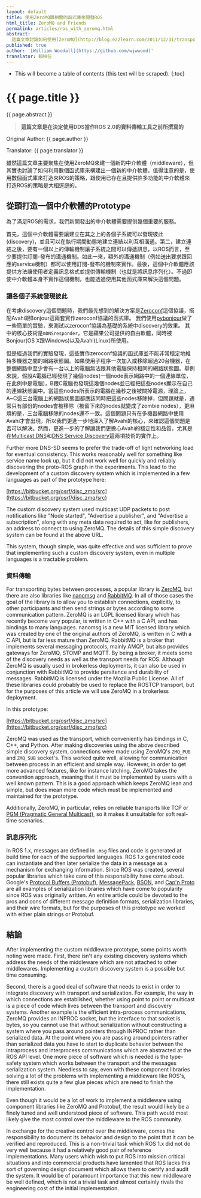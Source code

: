 ```yaml
---
layout: default
title: 使用ZeroMQ跟相關的函式庫來開發ROS
html_title: ZeroMQ and Friends
permalink: articles/ros_with_zeromq.html
abstract:
  這篇文章討論如何使用[ZeroMQ](http://blog.ez2learn.com/2011/12/31/transport-lib-of-new-era-zeromq/)跟其他的函式庫來開發ROS 2.0。此外，我們在OSRF(Open Source Robotic Foundation)使用ZeroMQ開發出的prototype也會在這篇文章中被討論。
published: true
author: '[William Woodall](https://github.com/wjwwood)'
translator: 賴柏任
---
```


* This will become a table of contents (this text will be scraped).
{:toc}

# {{ page.title }}

<div class="abstract" markdown="1">
{{ page.abstract }}
</div>

> **這篇文章是在決定使用DDS當作ROS 2.0的資料傳輸工具之前所撰寫的**

Original Author: {{ page.author }}

Translator: {{ page.translator }}

雖然這篇文章主要聚焦在使用ZeroMQ來建一個新的中介軟體（middleware），但其實也討論了如何利用數個函式庫來構建出一個新的中介軟體。值得注意的是，使用數個函式庫來打造來ROS的策略，跟使用已存在且提供許多功能的中介軟體來打造ROS的策略是大相逕庭的。

## 從頭打造一個中介軟體的Prototype

為了滿足ROS的需求，我們新開發出的中介軟體需要提供幾個重要的服務。

首先，這個中介軟體需要讓建立在其之上的各個子系統可以發現彼此(discovery)，並且可以在執行期間動態地建立連結以利互相溝通。第二，建立連結之後，要有一個以上的傳輸機制讓子系統之間可以傳遞訊息，以ROS而言，至少要提供訂閱-發布的溝通機制。如此一來，額外的溝通機制（例如送出要求跟回應的service機制）都可以使用訂閱-發布的機制來實作。最後，這個中介軟體應該提供方法讓使用者定義訊息格式並提供傳輸機制（也就是將訊息序列化）。不過即使中介軟體本身不實作這個機制，也能透過使用其他函式庫來解決這個問題。

### 讓各個子系統發現彼此

在考慮discovery這個問題時，我們最先想到的解決方案是[Zeroconf](http://blog.csdn.net/ccskyer/article/details/7616673)這個協議，搭配Avahi跟Bonjour這兩套實作zeroconf協議的函式庫。
我們使用[pybonjour](https://code.google.com/p/pybonjour/)做了一些簡單的實驗，來測試以zeroconf協議為基礎的系統中discovery的效果。
其中的核心技術是`mDNSresponder`，它是蘋果公司提供的自由軟體，同時被Bonjour(OS X跟Windows)以及Avahi(Linux)所使用。

但是經過我們的實驗發現，這些實作zeroconf協議的函式庫並不能非常穩定地維持多機器之間的網路狀態圖。如果使用子程序一次加入或移除超過20台機器，在整個網路中至少會有一台以上的電腦無法跟其他電腦保持相同的網路狀態圖。舉例來說，假設A電腦已經發現了幾個nodes(一個node表示網路中的一個連線單位，在此例中是電腦)，B跟C電腦也發現這幾個nodes並已經把這些nodes顯示在自己的連線狀態圖中。當這些nodes所表示的電腦在幾秒之後被關掉電源，理論上，A~C這三台電腦上的網路狀態圖都應該同時把這些nodes移除掉，但問題就是，通常只有部份的nodes會被移除（被留下來的nodes就變成了zombie nodes），更麻煩的是，三台電腦移除的nodes還不一致。這個問題只有在多機器網路中使用Avahi才會出現，所以我們更進一步地深入了解Avahi的核心，來確認這個問題是否可以解決。然而，更進一步的了解讓我們更擔心Avahi的穩定性和品質，尤其是在[Multicast DNS](http://en.wikipedia.org/wiki/Multicast_DNS)和[DNS Service Discovery](http://en.wikipedia.org/wiki/Zero_configuration_networking#Service_discovery)這兩項技術的實作上。

Further more DNS-SD seems to prefer the trade-off of light networking load for eventual consistency.
This works reasonably well for something like service name look up, but it did not work well for quickly and reliably discovering the proto-ROS graph in the experiments.
This lead to the development of a custom discovery system which is implemented in a few languages as part of the prototype here:

[https://bitbucket.org/osrf/disc_zmq/src](https://bitbucket.org/osrf/disc_zmq/src)

The custom discovery system used multicast UDP packets to post notifications like "Node started", "Advertise a publisher", and "Advertise a subscription", along with any meta data required to act, like for publishers, an address to connect to using ZeroMQ.
The details of this simple discovery system can be found at the above URL.

This system, though simple, was quite effective and was sufficient to prove that implementing such a custom discovery system, even in multiple languages is a tractable problem.

### 資料傳輸

For transporting bytes between processes, a popular library is [ZeroMQ](http://zeromq.org/), but there are also libraries like [nanomsg](http://nanomsg.org/) and [RabbitMQ](http://www.rabbitmq.com/).
In all of those cases the goal of the library is to allow you to establish connections, explicitly, to other participants and then send strings or bytes according to some communication pattern.
ZeroMQ is an LGPL licensed library which has recently become very popular, is written in C++ with a C API, and has bindings to many languages.
nanomsg is a new MIT licensed library which was created by one of the original authors of ZeroMQ, is written in C with a C API, but is far less mature than ZeroMQ.
RabbitMQ is a broker that implements several messaging protocols, mainly AMQP, but also provides gateways for ZeroMQ, STOMP and MQTT. By being a broker, it meets some of the discovery needs as well as the transport needs for ROS. Although ZeroMQ is usually used in brokerless deployments, it can also be used in conjunction with RabbitMQ to provide persitence and durability of messages.
RabbitMQ is licensed under the Mozilla Public License.
All of these libraries could probably be used to replace the ROSTCP transport, but for the purposes of this article we will use ZeroMQ in a brokerless deployment.

In this prototype:

[https://bitbucket.org/osrf/disc_zmq/src](https://bitbucket.org/osrf/disc_zmq/src)

ZeroMQ was used as the transport, which conveniently has bindings in C, C++, and Python.
After making discoveries using the above described simple discovery system, connections were made using ZeroMQ's `ZMQ_PUB` and `ZMQ_SUB` socket's.
This worked quite well, allowing for communication between process in an efficient and simple way.
However, in order to get more advanced features, like for instance latching, ZeroMQ takes the convention approach, meaning that it must be implemented by users with a well known pattern.
This is a good approach which keeps ZeroMQ lean and simple, but does mean more code which must be implemented and maintained for the prototype.

Additionally, ZeroMQ, in particular, relies on reliable transports like TCP or [PGM (Pragmatic General Multicast)](http://en.wikipedia.org/wiki/Pragmatic_General_Multicast), so it makes it unsuitable for soft real-time scenarios.

### 訊息序列化

In ROS 1.x, messages are defined in `.msg` files and code is generated at build time for each of the supported languages. ROS 1.x generated code can instantiate and then later serialize the data in a message as a mechanism for exchanging information.
Since ROS was created, several popular libraries which take care of this responsibility have come about.
Google's [Protocol Buffers (Protobuf)](https://code.google.com/p/protobuf/), [MessagePack](http://msgpack.org/), [BSON](http://bsonspec.org/), and [Cap'n Proto](http://kentonv.github.io/capnproto/) are all examples of serialization libraries which have come to popularity since ROS was originally written.
An entire article could be devoted to the pros and cons of different message definition formats, serialization libraries, and their wire formats, but for the purposes of this prototype we worked with either plain strings or Protobuf.

## 結論

After implementing the custom middleware prototype, some points worth noting were made.
First, there isn't any existing discovery systems which address the needs of the middleware which are not attached to other middlewares.
Implementing a custom discovery system is a possible but time consuming.

Second, there is a good deal of software that needs to exist in order to integrate discovery with transport and serialization.
For example, the way in which connections are established, whether using point to point or multicast is a piece of code which lives between the transport and discovery systems.
Another example is the efficient intra-process communications, ZeroMQ provides an INPROC socket, but the interface to that socket is bytes, so you cannot use that without serialization without constructing a system where you pass around pointers through INPROC rather than serialized data.
At the point where you are passing around pointers rather than serialized data you have to start to duplicate behavior between the intraprocess and interprocess communications which are abstracted at the ROS API level.
One more piece of software which is needed is the type-safety system which works between the transport and the messages serialization system.
Needless to say, even with these component libraries solving a lot of the problems with implementing a middleware like ROS's, there still exists quite a few glue pieces which are need to finish the implementation.

Even though it would be a lot of work to implement a middleware using component libraries like ZeroMQ and Protobuf, the result would likely be a finely tuned and well understood piece of software.
This path would most likely give the most control over the middleware to the ROS community.

In exchange for the creative control over the middleware, comes the responsibility to document its behavior and design to the point that it can be verified and reproduced.
This is a non-trivial task which ROS 1.x did not do very well because it had a relatively good pair of reference implementations.
Many users which wish to put ROS into mission critical situations and into commercial products have lamented that ROS lacks this sort of governing design document which allows them to certify and audit the system.
It would be of paramount importance that this new middleware be well defined, which is not a trivial task and almost certainly rivals the engineering cost of the initial implementation.
